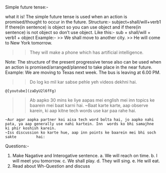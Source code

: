 Simple future tense:-

what it is!
The simple future tense is used when an action is promised/thought to occur in the future.
Structure:-
subject+shall/will+verb1
If there(in sentence) is object so you can use object and if there(in sentence) is not object so don’t use object.
Like this:-
sub + shall/will + verb1 + object
Example:-
     >> We shall move to another city.
     >>  He will come to New York tomorrow.
 >> They will make a phone which has artificial intelligence.

Note: The structure of the present progressive tense also can be used when an action is promised/arranged/planned to take place in the near future.
Example:
We are moving to Texas next week.
The bus is leaving at 6.00 PM.

>> Do log ko mil kar sabse pehle yeh videos dekhni hai.

	@[youtube](zaDyU2l6fFg)

>> Ab aapko 30 mins ke liye aapas mei english mei inn topics ke baarein mei baat karni hai.
	~Baat karte karte, aap observe karein, ki aap kitne tech words use kar paa 	   rahe hai.

	~Aur agar aapka partner koi aisa tech word bolta hai, jo aapko nahi 	           	  pata, ya aap generally use nahi kartein. Inn 	words ko bhi samajhne 	  ki phir koshish karein.
	~Iss discussion ko karte hue, aap inn points ke baarein mei bhi soch sakte   	   hai:

Questions:-
1. Make Nagative and Interogative sentence.
a. We will reach on time.
b. I will meet you tomorrow.
c. We shall play.
d. They will sing.
e. He will eat.
2. Read about Wh-Question and discuss


